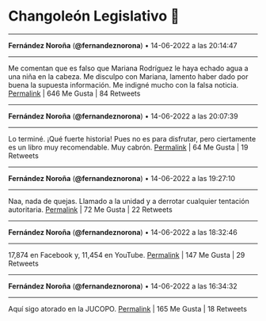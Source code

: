 # Changoleón Legislativo 🙈
*****
**Fernández Noroña** (**@fernandeznorona**) • 14-06-2022 a las 20:14:47
*****
Me comentan que es falso que Mariana Rodríguez le haya echado agua a una niña en la cabeza. Me disculpo con Mariana, lamento haber dado por buena la supuesta información. Me indigné mucho con la falsa noticia.
[Permalink](https://twitter.com/fernandeznorona/status/1536925159717601281) | 646 Me Gusta | 84 Retweets
*****
**Fernández Noroña** (**@fernandeznorona**) • 14-06-2022 a las 20:07:39
*****
Lo terminé. ¡Qué fuerte historia! Pues no es para disfrutar, pero ciertamente es un libro muy recomendable. Muy cabrón.
[Permalink](https://twitter.com/fernandeznorona/status/1536923363905445888) | 64 Me Gusta | 19 Retweets
*****
**Fernández Noroña** (**@fernandeznorona**) • 14-06-2022 a las 19:27:10
*****
Naa, nada de quejas. Llamado a la unidad y a derrotar cualquier tentación autoritaria.
[Permalink](https://twitter.com/fernandeznorona/status/1536913175815172097) | 72 Me Gusta | 22 Retweets
*****
**Fernández Noroña** (**@fernandeznorona**) • 14-06-2022 a las 18:32:46
*****
17,874 en Facebook y, 11,454 en YouTube.
[Permalink](https://twitter.com/fernandeznorona/status/1536899487368482817) | 147 Me Gusta | 29 Retweets
*****
**Fernández Noroña** (**@fernandeznorona**) • 14-06-2022 a las 16:34:32
*****
Aquí sigo atorado en la JUCOPO.
[Permalink](https://twitter.com/fernandeznorona/status/1536869734301413377) | 165 Me Gusta | 18 Retweets